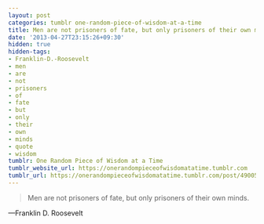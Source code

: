 ```yaml
---
layout: post
categories: tumblr one-random-piece-of-wisdom-at-a-time
title: Men are not prisoners of fate, but only prisoners of their own minds.
date: '2013-04-27T23:15:26+09:30'
hidden: true
hidden-tags:
- Franklin-D.-Roosevelt
- men
- are
- not
- prisoners
- of
- fate
- but
- only
- their
- own
- minds
- quote
- wisdom
tumblr: One Random Piece of Wisdom at a Time
tumblr_website_url: https://onerandompieceofwisdomatatime.tumblr.com
tumblr_url: https://onerandompieceofwisdomatatime.tumblr.com/post/49005063661/men-are-not-prisoners-of-fate-but-only-prisoners
---
```

> Men are not prisoners of fate, but only prisoners of their own minds.

—Franklin D. Roosevelt
